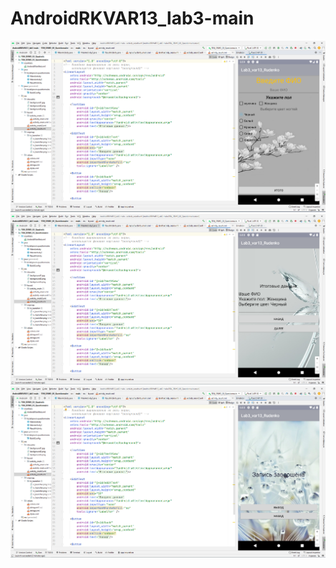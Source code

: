 # AndroidRKVAR13_lab3-main
![screenshot](https://github.com/harvey133/AndroidRKVAR13_lab3-main/blob/master/Screenshot_1.png)
![screenshot](https://github.com/harvey133/AndroidRKVAR13_lab3-main/blob/master/Screenshot_2.png)
![screenshot](https://github.com/harvey133/AndroidRKVAR13_lab3-main/blob/master/Screenshot_3.png)
